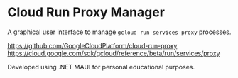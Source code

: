 # Cloud Run Proxy Manager
A graphical user interface to manage `gcloud run services proxy` processes.

https://github.com/GoogleCloudPlatform/cloud-run-proxy
https://cloud.google.com/sdk/gcloud/reference/beta/run/services/proxy

Developed using .NET MAUI for personal educational purposes.